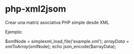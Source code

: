 # php-xml2jsom
Crear una matriz asociativa PHP simple desde XML

Ejemplo: 

$xmlNode = simplexml_load_file('example.xml');
$arrayData = xmlToArray($xmlNode);
echo json_encode($arrayData);
